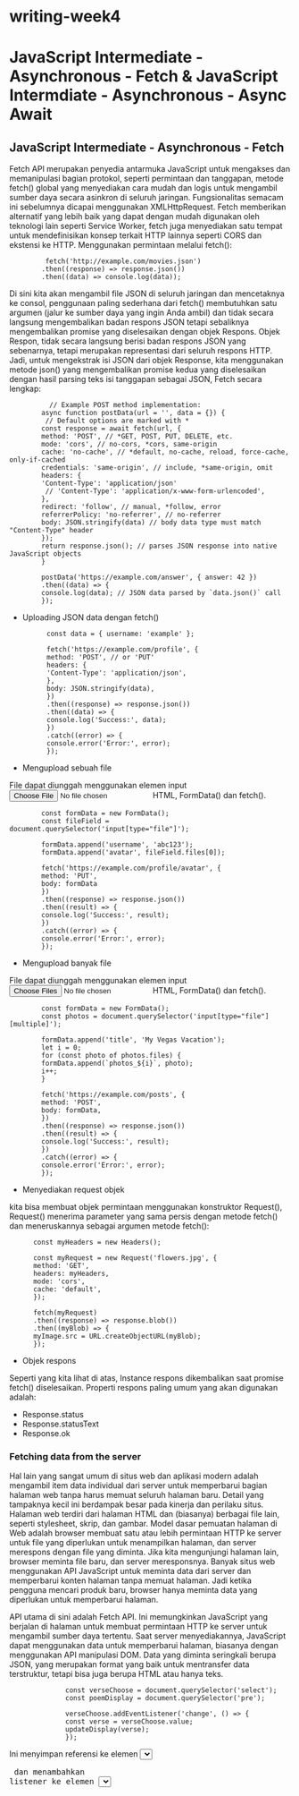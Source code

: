 # writing-week4

# JavaScript Intermediate - Asynchronous - Fetch & JavaScript Intermdiate - Asynchronous - Async Await

## JavaScript Intermediate - Asynchronous - Fetch

Fetch API merupakan penyedia antarmuka JavaScript untuk mengakses dan memanipulasi bagian protokol, seperti permintaan dan tanggapan, metode fetch() global yang menyediakan cara mudah dan logis untuk mengambil sumber daya secara asinkron di seluruh jaringan. Fungsionalitas semacam ini sebelumnya dicapai menggunakan XMLHttpRequest. Fetch memberikan alternatif yang lebih baik yang dapat dengan mudah digunakan oleh teknologi lain seperti Service Worker, fetch juga menyediakan satu tempat untuk mendefinisikan konsep terkait HTTP lainnya seperti CORS dan ekstensi ke HTTP. Menggunakan permintaan melalui fetch():

        
             fetch('http://example.com/movies.json')
            .then((response) => response.json())
            .then((data) => console.log(data));

Di sini kita akan mengambil file JSON di seluruh jaringan dan mencetaknya ke consol, penggunaan paling sederhana dari fetch() membutuhkan satu argumen (jalur ke sumber daya yang ingin Anda ambil) dan tidak secara langsung mengembalikan badan respons JSON tetapi sebaliknya mengembalikan promise yang diselesaikan dengan objek Respons. Objek Respon, tidak secara langsung berisi badan respons JSON yang sebenarnya, tetapi merupakan representasi dari seluruh respons HTTP. Jadi, untuk mengekstrak isi JSON dari objek Response, kita menggunakan metode json() yang mengembalikan promise kedua yang diselesaikan dengan hasil parsing teks isi tanggapan sebagai JSON, Fetch secara lengkap:


              // Example POST method implementation:
            async function postData(url = '', data = {}) {
             // Default options are marked with *
            const response = await fetch(url, {
            method: 'POST', // *GET, POST, PUT, DELETE, etc.
            mode: 'cors', // no-cors, *cors, same-origin
            cache: 'no-cache', // *default, no-cache, reload, force-cache, only-if-cached
            credentials: 'same-origin', // include, *same-origin, omit
            headers: {
            'Content-Type': 'application/json'
             // 'Content-Type': 'application/x-www-form-urlencoded',
            },
            redirect: 'follow', // manual, *follow, error
            referrerPolicy: 'no-referrer', // no-referrer
            body: JSON.stringify(data) // body data type must match "Content-Type" header
            });
            return response.json(); // parses JSON response into native JavaScript objects
            }

            postData('https://example.com/answer', { answer: 42 })
            .then((data) => {
            console.log(data); // JSON data parsed by `data.json()` call
            });


- Uploading JSON data dengan fetch()


            const data = { username: 'example' };

            fetch('https://example.com/profile', {
            method: 'POST', // or 'PUT'
            headers: {
            'Content-Type': 'application/json',
            },
            body: JSON.stringify(data),
            })
            .then((response) => response.json())
            .then((data) => {
            console.log('Success:', data);
            })
            .catch((error) => {
            console.error('Error:', error);
            });

- Mengupload sebuah file

File dapat diunggah menggunakan elemen input <input type="file" /> HTML, FormData() dan fetch().


            const formData = new FormData();
            const fileField = document.querySelector('input[type="file"]');

            formData.append('username', 'abc123');
            formData.append('avatar', fileField.files[0]);

            fetch('https://example.com/profile/avatar', {
            method: 'PUT',
            body: formData
            })
            .then((response) => response.json())
            .then((result) => {
            console.log('Success:', result);
            })
            .catch((error) => {
            console.error('Error:', error);
            });

- Mengupload banyak file 

File dapat diunggah menggunakan elemen input <input type="file" multiple /> HTML, FormData() dan fetch().


            const formData = new FormData();
            const photos = document.querySelector('input[type="file"][multiple]');

            formData.append('title', 'My Vegas Vacation');
            let i = 0;
            for (const photo of photos.files) {
            formData.append(`photos_${i}`, photo);
            i++;
            }

            fetch('https://example.com/posts', {
            method: 'POST',
            body: formData,
            })
            .then((response) => response.json())
            .then((result) => {
            console.log('Success:', result);
            })
            .catch((error) => {
            console.error('Error:', error);
            });

- Menyediakan request objek 

kita bisa membuat objek permintaan menggunakan konstruktor Request(), Request() menerima parameter yang sama persis dengan metode fetch() dan meneruskannya sebagai argumen metode fetch():

          const myHeaders = new Headers();

          const myRequest = new Request('flowers.jpg', {
          method: 'GET',
          headers: myHeaders,
          mode: 'cors',
          cache: 'default',
          });

          fetch(myRequest)
          .then((response) => response.blob())
          .then((myBlob) => {
          myImage.src = URL.createObjectURL(myBlob);
          });

- Objek respons

Seperti yang kita lihat di atas, Instance respons dikembalikan saat promise fetch() diselesaikan. Properti respons paling umum yang akan digunakan adalah:
  - Response.status
  - Response.statusText
  - Response.ok 
  
### Fetching data from the server

Hal lain yang sangat umum di situs web dan aplikasi modern adalah mengambil item data individual dari server untuk memperbarui bagian halaman web tanpa harus memuat seluruh halaman baru. Detail yang tampaknya kecil ini berdampak besar pada kinerja dan perilaku situs. Halaman web terdiri dari halaman HTML dan (biasanya) berbagai file lain, seperti stylesheet, skrip, dan gambar. Model dasar pemuatan halaman di Web adalah browser membuat satu atau lebih permintaan HTTP ke server untuk file yang diperlukan untuk menampilkan halaman, dan server merespons dengan file yang diminta. Jika kita mengunjungi halaman lain, browser meminta file baru, dan server meresponsnya. Banyak situs web menggunakan API JavaScript untuk meminta data dari server dan memperbarui konten halaman tanpa memuat halaman. Jadi ketika pengguna mencari produk baru, browser hanya meminta data yang diperlukan untuk memperbarui halaman.

API utama di sini adalah Fetch API. Ini memungkinkan JavaScript yang berjalan di halaman untuk membuat permintaan HTTP ke server untuk mengambil sumber daya tertentu. Saat server menyediakannya, JavaScript dapat menggunakan data untuk memperbarui halaman, biasanya dengan menggunakan API manipulasi DOM. Data yang diminta seringkali berupa JSON, yang merupakan format yang baik untuk mentransfer data terstruktur, tetapi bisa juga berupa HTML atau hanya teks.

                  const verseChoose = document.querySelector('select');
                  const poemDisplay = document.querySelector('pre');

                  verseChoose.addEventListener('change', () => {
                  const verse = verseChoose.value;
                  updateDisplay(verse);
                  });


Ini menyimpan referensi ke elemen <select> dan <pre> dan menambahkan listener ke elemen <select>, sehingga ketika kita memilih nilai baru, nilai baru diteruskan ke fungsi bernama updateDisplay() sebagai parameter. Fetch API adalah fungsi global yang disebut fetch(), yang menggunakan URL sebagai parameter selanjutnya, fetch() adalah API asinkron yang mengembalikan Promise. Jadi karena fetch() mengembalikan promise, =kita meneruskan fungsi ke metode then() dari promise yang dikembalikan, metode ini akan dipanggil ketika permintaan HTTP telah menerima respons dari server. Di handler, memeriksa apakah permintaan berhasil dan membuat kesalahan jika tidak. Jika tidak, maka memanggil response.text(), untuk mendapatkan isi respons sebagai teks. Ternyata response.text() juga tidak sinkron, jadi mengembalikan promise yang dikembalikannya, dan meneruskan fungsi ke metode then() dari promise baru ini. Fungsi ini akan dipanggil ketika teks respons sudah siap, dan di dalamnya kita akan memperbarui blok kita dengan teks. Contoh blok pertama yang menggunakan Fetch dapat ditemukan di awal JavaScript:



                   fetch('products.json')
                   .then((response) => {
                   if (!response.ok) {
                   throw new Error(`HTTP error: ${response.status}`);
                   }
                   return response.json();
                   })
                   .then((json) => initialize(json))
                   .catch((err) => console.error(`Fetch problem: ${err.message}`));



Terakhir, kita merangkai handler catch() di bagian akhir, untuk menangkap error yang terjadi di salah satu fungsi asinkron yang kita panggil atau handlernya. Fungsi fetch() mengembalikan promise jika ini berhasil diselesaikan, fungsi di dalam blok .then() pertama berisi respons yang dikembalikan dari jaringan.


## JavaScript Intermdiate - Asynchronous - Async Await

### Async

async function adalah fitur baru dari javascript yang ditambahkan pada tahun 2017. Sebelumnya kita telah belajar menulis kode asynchronous dengan menggunakan Promise, nah Async function adalah cara mudah untuk menjadikan fungsi apapun menjadi Promise dengan hanya menambah keyword async.

        / buat sebuah async function
        const myAsync = async function () {
        let x = 10
        if (x <= 10) {
        // Tidak perlu menggunakan resolve, cukup return
       // untuk memberi tanda bahwa async function selesai
        return "Nilai kurang dari atau sama dengan 10"
        }
        throw Error("Nilai lebih dari 10")
        }

        // Karena Async function menghasilkan Promise
       // maka kita bisa gunakan method then dan catch juga
        myAsync()
        .then((pesan) => {
         console.log(pesan)
        })
        .catch((err) => {
        console.log(err)
        })

### Await

Operator await digunakan untuk menunggu Promise selesai (resolved), nilai yang didapatkan oleh await bisa berupa Promise maupun data biasa dalam bentuk resolved Promised. await hanya bisa digunakan di dalam sebuah async function.

        const getData = async () => {
        let data = await window.fetch("...")
        let obj = await data.json() // dijalankan hanya jika variabel data terisi
        console.log(obj) // dijalankan hanya jika variabel obj terisi
        }

          getData().catch((err) => {
          console.log(err)
      })
      console.log("...")


# Git & Github Lanjutan (Kolaborasi)

Berkontribusi pada open source dapat menjadi cara yang bermanfaat untuk belajar, mengajar, dan membangun pengalaman dalam keterampilan apa pun yang dapat kita bayangkan.  CI, adalah strategi alur kerja yang memastikan semua modifikasi yang dibuat digabungkan dengan versi terbaru cabang master sangat sering untuk semua pengembang dalam tim, dalam pengembangan sumber terbuka. Contoh layanan yang menyediakan CI adalah GitHub, di mana setiap pengembang dapat membuat garpu (salinan independen) dari repositori untuk membuat Permintaan Tarik untuk meminta pekerjaan mereka (komit) untuk digabungkan, ditinjau dengan komentar dan saran, atau ditutup. Di dunia proyek software, tidak dapat dihindari bahwa kita akan menemukan diri kita bekerja dalam tim untuk menghasilkan proyek.

###  Organisasi & Kolaborator

#### Menambahkan Anggota Tim

Biasanya ada dua cara menyiapkan Github untuk kolaborasi tim:
1. Organizations - Pemilik organisasi dapat membuat banyak tim dengan tingkat izin yang berbeda untuk berbagai repositori.
2. Collaborators - Pemilik repositori dapat menambahkan kolaborator dengan akses Baca + Tulis untuk satu repositori.

- Organizations
Jika ingin mengawasi beberapa tim dan ingin menetapkan tingkat izin yang berbeda untuk setiap tim dengan berbagai anggota dan menambahkan setiap anggota ke repositori yang berbeda, maka Organization akan menjadi pilihan terbaik. Akun pengguna Github apa pun sudah dapat membuat Organizations gratis untuk repositori open source.
- Collaborators
Collaborators digunakan untuk memberikan akses Read + Write access ke satu repositori yang dimiliki oleh akun pribadi. Untuk menambahkan Collaborators, (akun pribadi Github lainnya), masing-masing Collaborator kemudian akan melihat perubahan dalam status akses pada halaman repositori. Setelah kita memiliki akses Write ke repositori, kita dapat melakukan git clone, bekerja pada perubahan, membuat git pull untuk mengambil dan menggabungkan setiap perubahan dalam repositori jarak jauh dan akhirnya git push, untuk memperbarui repositori jarak jauh dengan perubahan kita sendiri:

#### Pull Requests

Pull Requests adalah jika kita mau, kita dapat mengirim permintaan tarik ke pemilik repositori untuk menggabungkan perubahan kode kita. Pull request itu sendiri dapat memicu diskusi untuk kualitas kode, fitur atau bahkan strategi umum.
Ada dua model pull request di Github:
1. Fork & Pull Model - Digunakan di repositori publik yang tidak memiliki akses push
2. Share Repository Model - Digunakan dalam repositori pribadi yang kita miliki akses push.

####  Analytics

Github Graphs memberikan wawasan tentang kolaborator dan komitmen di balik setiap repositori kode, sementara Github Network menyediakan visualisasi pada setiap kontributor dan komitmennya di seluruh repositori bercabang. Analisis dan grafik ini menjadi sangat kuat, terutama ketika bekerja dalam tim.
- Graphs
Grafik menyediakan analisis rinci seperti:
1. Contributors: Siapa yang kontributor? Dan berapa banyak baris kode yang mereka tambahkan atau hapus?
2. Commit Activity: Minggu-minggu mana komit berlangsung dalam setahun terakhir?
3. Code Frequency: Berapa banyak baris kode yang dilakukan sepanjang siklus hidup proyek?
4. Punchcard: Selama waktu apa waktu melakukan biasanya dilakukan?

- Network
Github Network adalah alat canggih yang memungkinkan kita melihat setiap komitmen kontributor dan bagaimana mereka terkait satu sama lain. Ketika kita melihat visualizer secara keseluruhan, kita melihat setiap commit pada setiap cabang dari setiap repositori yang dimiliki jaringan.


# Responsive Web Design

Responsive web design (RWD) bertujuan untuk membuat design wesbite kita dapat diakses oleh divice apapun. Desain Web Responsif adalah pendekatan yang menyarankan bahwa desain dan pengembangan harus merespons perilaku dan lingkungan pengguna berdasarkan ukuran layar, platform, dan orientasi. Praktik ini terdiri dari campuran grid dan tata letak yang fleksibel, gambar, dan penggunaan kueri media CSS yang cerdas. Saat pengguna beralih dari laptop ke divice yang lain, situs web akan secara otomatis beralih untuk mengakomodasi resolusi, ukuran gambar, dan kemampuan skrip. Menambahkan viewport (Area pandang/area tampilan poligon dalam grafik komputer) kedalam HTML

                      <meta name="viewport" content="width=device-width, initial-scale=1.0">
                      
                      
### Media Query

Media query adalah fungsi dari css untuk menggunakan css tertentu jika syarat yang ditentukan dipenuhi. Media query merupakan komponen penting untuk membuat web responsive layout. Media query merupakan modul CSS3 yang berguna membuat layout kita responsive dengan menyesuaikan tampilan berdasarkan ukuran layar perangkat. 
Terkadang tampilan yang sudah kita desain dengan sedemikian rupa bisa kacau jika ditampilkan pada tampilan mobile. Dengan media query kita dapat menyelesaikan masalah ini dengan menentukan aturan ukuran dan tata letak elemen dengan kondisi-kondisi tertentu

Media query juga disebut dengan Breakpoint, karena cara kerja media query yakni dengan cara mengecheck ukuran viewport(layar/area dimana konten terlihat) apakah sesuai dengan kondisi yang kita deklarasikan, jika benar maka kode dalam kondisi tersebut yang akan dieksekusi. Dengan kata lain media query memberikan kemampuan menggunakan kode css yang sesuai dengan kondisi yang ditentukan.

                       <link rel="stylesheet" media="screen and (max-width: 300px)" href="s300.css">
                       
Perintah diatas menunjukan browser agar load file s300.css bila ukuran viewport <= 300px dengan media screen. Property media yang disupport adalah screen, print dan lain-lain Ada beberapa cara menggunakan media query

        - Melalu link tag seperti contoh diatas
        - Menggunakan @media
        - Menggunakan @import
                       
CSS media queries digunakan untuk membatasiÂ  ruang CSS, artinya CSS yang kita buat melalui media queries ini hanya berjalan di ukuran labar layar tertentu, misalnya:

                        @media screen and (max-width: 600px) {
                                 article{
                	background :red !important;
  	
                        }
                        }
                        
Dari contoh script di atas, dapat kita lihat bahwa property CSS background red pada article hanya berlaku pada ukuran maksimal 600px, ketika tampilan web lebih dari 600px maka background tersebut tidak akan berlaku lagi.   

#### Eksternal & internal media query
Kita dapat menggunakan media query dengan cara berikut

Cara 1:

Dengan menggunakan tag <link> di dalam elemen head

                <head>
                <link rel=”stylesheet” media=”screen and (min-width: 600px)” href=”laptop_styles.css”>
                <link rel=”stylesheet” media=”screen and (min-width: 320px) and (max-width: 360)” href=”mobile_styles.css”>
                </head>
                
Cara 2:

Kita definisikan dengan rule @media di dalam internal css atau file css terpisah   

                @media screen and (min-width: 240px) and (max-width: 480px) {
                p {
                font-size: 11px;
                }
                }
                
                
#### Media Features

Untuk menentukan kondisi kita bisa menyertakan media features di bawah ini dengan nilai batas nantinya sebuah rules akan dieksekusi. Media featurs harus berada dalam tanda kurung. 

1. width
2. height
3. device-width
4. device-height
5. aspect-ratio
6. device-aspect-ratio
7. color
8. color-index
9. monochrome
10. resolution
11. orientation
12. scan
13. grid
Contoh penggunaan

(orientation: landscape)
(orientation: potrait)
Beberapa memiliki min- dan max-. contoh

(min-width: 200px) 
(max-width: 760px)
(min-device-width: 200px)
(max-device-width: 800px)    


# Bootstrap 5

Bootstrap adalah framework HTML, CSS, dan JavaScript yang berfungsi untuk mendesain website responsive dengan cepat dan mudah. 
Framework open source ini diciptakan pada tahun 2011 oleh Mark Otto dan Jacob Thornton dari Twitter. Itulah kenapa dulunya Bootstrap dinamakan Twitter Blueprint. 
Bootstrap dengan cepat meraih popularitas digunakan oleh 27% website di seluruh dunia. Hal itu karena kesederhanaan dan konsistensi yang ditawarkan Bootstrap dibanding framework lainnya saat itu. Kemudahan yang ditawarkan oleh Bootstrap adalah Anda tak perlu coding komponen website dari nol. Framework ini tersusun dari kumpulan file CSS dan JavaScript berbentuk class yang tinggal pakai. Class yang disediakan Bootstrap juga cukup lengkap. Mulai dari class untuk layout halaman, class menu navigasi, class animasi, dan masih banyak lainnya. Menariknya lagi, Bootstrap bersifat responsive berkat grid system yang digunakan. Sistem grid pada bootstrap menggunakan rangkaian containers, baris, dan kolom untuk menyesuaikan bentuk layout dan konten website Anda. Dengan kata lain, Bootstrap menjamin tampilan website Anda akan tetap rapi dan konsisten di berbagai perangkat pengunjung. Baik melalui smartphone, tablet, atau laptop, kegunaan Bootsrap

- Menciptakan website Mobile Friendly —Berkat sistem grid, proses membuat website mobile friendly tak akan membutuhkan waktu lama.
- Memudahkan resize gambar — Cukup dengan menambahkan class .img-responsive ke gambar, maka gambar tersebut akan otomatis di-resize sesuai ukuran layar pengguna.
- Menambahkan elemen website tanpa ribet — Bootstrap menyediakan berbagai elemen yang bisa langsung Anda gunakan di website. Misalnya, navigasi, menu dropdown,           thumbnail, dan sebagainya.
- Membuat website lebih interaktif — Bootstrap juga memungkinkan Anda menggunakan plugin custom JQuery. Jadi, Anda bisa menambahkan berbagai elemen interaktif ke         website dengan mudah. Misalnya, popup, transisi, image carousel, dan sebagainya.

### Important globals 

Bootstrap menggunakan beberapa gaya dan pengaturan global yang semuanya hampir secara eksklusif diarahkan untuk normalisasi gaya lintas browser.

- Responsive meta tag 
Bootstrap dikembangkan terlebih dahulu untuk seluler, sebuah strategi untuk mengoptimalkan kode untuk perangkat seluler terlebih dahulu dan kemudian meningkatkan komponen seperlunya menggunakan kueri media CSS. Untuk memastikan rendering yang tepat dan zoom sentuh untuk semua perangkat, tambahkan tag meta area pandang responsif ke <head>.
                
                <meta name="viewport" content="width=device-width, initial-scale=1">
                
- Box-sizing 

                .selector-for-some-widget {
                box-sizing: content-box;
                }
                
- Reboot 

Untuk rendering lintas-browser yang lebih baik, kita menggunakan Reboot untuk memperbaiki ketidakkonsistenan di seluruh browser dan perangkat sambil memberikan pengaturan ulang yang sedikit lebih sesuai untuk elemen HTML umum.
